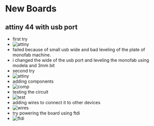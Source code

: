 # New Boards

## attiny 44 with usb port

- first try
- ![attiny](/src/imgs/documontations/challenges/attiny44-usb.JPG)
- failed because of small usb wide and bad leveling of the plate of monofab machine.
- i changed the wide of the usb port and leveling the monofab using modela and 3mm bit
- second try
- ![attiny](/src/imgs/documontations/challenges/attiny44-usb2.JPG)
- adding components
- ![comp](/src/imgs/documontations/challenges/usb-components.JPG)
- testing the circuit
- ![test](/src/imgs/documontations/challenges/usb-test.JPG)
- adding wires to connect it to other devices
- ![wires](/src/imgs/documontations/challenges/usb-wires.JPG)
- try powering the board using ftdi
- ![ftdi](/src/imgs/documontations/challenges/usb-ftdi.JPG)
